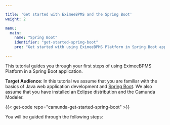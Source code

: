 ```yaml
---

title: 'Get started with EximeeBPMS and the Spring Boot'
weight: 2

menu:
  main:
    name: "Spring Boot"
    identifier: "get-started-spring-boot"
    pre: "Get started with using EximeeBPMS Platform in Spring Boot application."

---
```


This tutorial guides you through your first steps of using EximeeBPMS Platform in a Spring Boot application.

**Target Audience**:
In this tutorial we assume that you are familiar with the basics of Java web application development and [Spring Boot](https://spring.io/projects/spring-boot/).
We also assume that you have installed an Eclipse distribution and the Camunda Modeler.

{{< get-code repo="camunda-get-started-spring-boot" >}}

You will be guided through the following steps:
